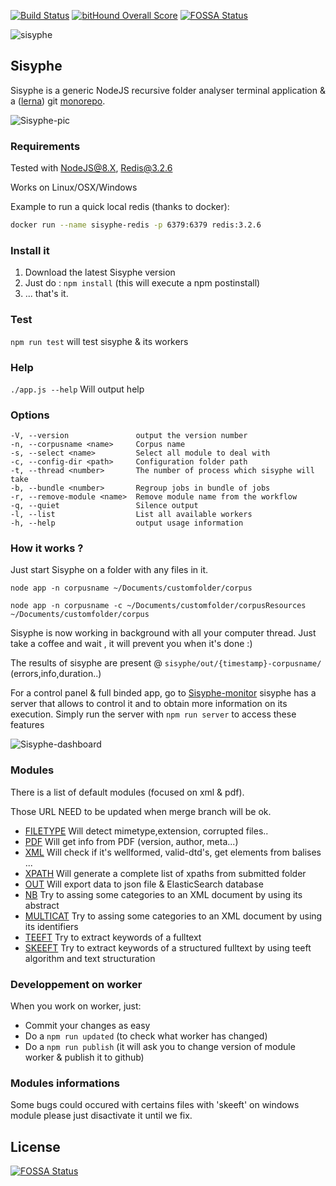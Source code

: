 [![Build Status](https://travis-ci.org/istex/sisyphe.svg?branch=master)](https://travis-ci.org/istex/sisyphe)
[![bitHound Overall Score](https://www.bithound.io/github/istex/sisyphe/badges/score.svg)](https://www.bithound.io/github/istex/sisyphe)
[![FOSSA Status](https://app.fossa.io/api/projects/git%2Bgithub.com%2Fistex%2Fsisyphe.svg?type=shield)](https://app.fossa.io/projects/git%2Bgithub.com%2Fistex%2Fsisyphe?ref=badge_shield)

![sisyphe](./logo-sisyphe.jpg)

## Sisyphe

Sisyphe is a generic NodeJS recursive folder analyser terminal application & a ([lerna](https://github.com/lerna/lerna)) git [monorepo](https://github.com/babel/babel/blob/master/doc/design/monorepo.md).

![Sisyphe-pic](./sisyphe.gif)

### Requirements
Tested with NodeJS@8.X, Redis@3.2.6

Works on Linux/OSX/Windows

Example to run a quick local redis (thanks to docker):
```bash
docker run --name sisyphe-redis -p 6379:6379 redis:3.2.6
```

### Install it

1. Download the latest Sisyphe version 
2. Just do : `npm install` (this will execute a npm postinstall)
3. ... that's it.

### Test

`npm run test` will test sisyphe & its workers

### Help

`./app.js --help` Will output help

### Options
    -V, --version               output the version number
    -n, --corpusname <name>     Corpus name
    -s, --select <name>         Select all module to deal with
    -c, --config-dir <path>     Configuration folder path
    -t, --thread <number>       The number of process which sisyphe will take
    -b, --bundle <number>       Regroup jobs in bundle of jobs
    -r, --remove-module <name>  Remove module name from the workflow
    -q, --quiet                 Silence output
    -l, --list                  List all available workers
    -h, --help                  output usage information

### How it works ?

Just start Sisyphe on a folder with any files in it.

`node app -n corpusname ~/Documents/customfolder/corpus`


`node app -n corpusname -c ~/Documents/customfolder/corpusResources ~/Documents/customfolder/corpus`


Sisyphe is now working in background with all your computer thread.
Just take a coffee and wait , it will prevent you when it's done :)

The results of sisyphe are present @ `sisyphe/out/{timestamp}-corpusname/` (errors,info,duration..)

For a control panel & full binded app, go to [Sisyphe-monitor](https://github.com/istex/sisyphe-monitor)
sisyphe has a server that allows to control it and to obtain more information on its execution.
Simply run the server with `npm run server` to access these features


![Sisyphe-dashboard](./sisyphe-monitor.gif)

### Modules
There is a list of default modules (focused on xml & pdf).

Those URL NEED to be updated when merge branch will be ok.
- [FILETYPE](https://github.com/istex/sisyphe/tree/master/src/worker/filetype) Will detect mimetype,extension, corrupted files..
- [PDF](https://github.com/istex/sisyphe/tree/master/src/worker/pdf) Will get info from PDF (version, author, meta...)
- [XML](https://github.com/istex/sisyphe/tree/master/src/worker/xml) Will check if it's wellformed, valid-dtd's, get elements from balises ...
- [XPATH](https://github.com/istex/sisyphe/tree/master/src/worker/xpath)  Will generate a complete list of xpaths from submitted folder
- [OUT](https://github.com/istex/sisyphe/tree/master/src/worker/out) Will export data to json file & ElasticSearch database
- [NB](https://github.com/istex/sisyphe/tree/master/src/worker/nb) Try to assing some categories to an XML document by using its abstract
- [MULTICAT](https://github.com/istex/sisyphe/tree/master/src/worker/multicat) Try to assing some categories to an XML document by using its identifiers
- [TEEFT](https://github.com/istex/sisyphe/tree/master/src/worker/teeft) Try to extract keywords of a fulltext
- [SKEEFT](https://github.com/istex/sisyphe/tree/master/src/worker/skeeft) Try to extract keywords of a structured fulltext by using teeft algorithm and text structuration


### Developpement on worker

When you work on worker, just:
- Commit your changes as easy
- Do a `npm run updated` (to check what worker has changed)
- Do a `npm run publish` (it will ask you to change version of module worker & publish it to github)


### Modules informations
 
Some bugs could occured with certains files with 'skeeft' on windows module please just disactivate it until we fix.


## License
[![FOSSA Status](https://app.fossa.io/api/projects/git%2Bgithub.com%2Fistex%2Fsisyphe.svg?type=large)](https://app.fossa.io/projects/git%2Bgithub.com%2Fistex%2Fsisyphe?ref=badge_large)